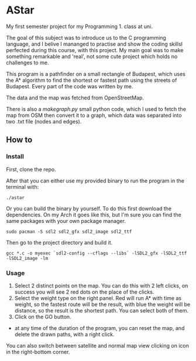 # AStar

My first semester project for my Programming 1. class at uni.

The goal of this subject was to introduce us to the C programming language, and I belive I mananged to practise and show the coding skillsI perfected during this course, with this project. My main goal was to make something remarkable and 'real', not some cute project which holds no challenges to me.

This program is a pathfinder on a small rectangle of Budapest, which uses the A* algorithm to find the shortest or fastest path using the streets of Budapest. Every part of the code was written by me.

The data and the map was fetched from OpenStreetMap.

There is also a *makegraph.py* small python code, which I used to fetch the map from OSM then convert it to a graph, which data was separated into two .txt file (nodes and edges).

## How to

### Install

First, clone the repo.

After that you can either use my provided binary to run the program in the terminal with:

```
./astar
```

Or you can build the binary by yourself. To do this first download the dependencies. On my Arch it goes like this, but I'm sure you can find the same packages with your own package manager.

```
sudo pacman -S sdl2 sdl2_gfx sdl2_image sdl2_ttf
```

Then go to the project directory and build it.

```
gcc *.c -o myexec `sdl2-config --cflags --libs` -lSDL2_gfx -lSDL2_ttf -lSDL2_image -lm
```

### Usage

1. Select 2 distinct points on the map. You can do this with 2 left clicks, on success you will see 2 red dots on the place of the clicks.
2. Select the weight type on the right panel. Red will run A* with time as weight, so the fastest route will be the result, with blue the weight will be distance, so the result is the shortest path. You can select both of them.
3. Click on the GO button.

+ at any time of the duration of the program, you can reset the map, and delete the drawn paths, with a right click.

You can also switch between satellite and normal map view clicking on icon in the right-bottom corner.
